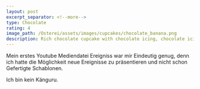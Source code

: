 ```yaml
---
layout: post
excerpt_separator: <!--more-->
type: Chocolate
rating: 4
image_path: /Osterei/assets/images/cupcakes/chocolate_banana.png
description: Rich chocolate cupcake with chocolate icing, chocolate icing in different colours.
---
```

Mein erstes Youtube Mediendatei Ereigniss war mir Eindeutig genug, denn ich hatte die Möglichkeit neue
Ereignisse zu präsentieren und nicht schon Gefertigte Schablonen.

Ich bin kein Känguru.
